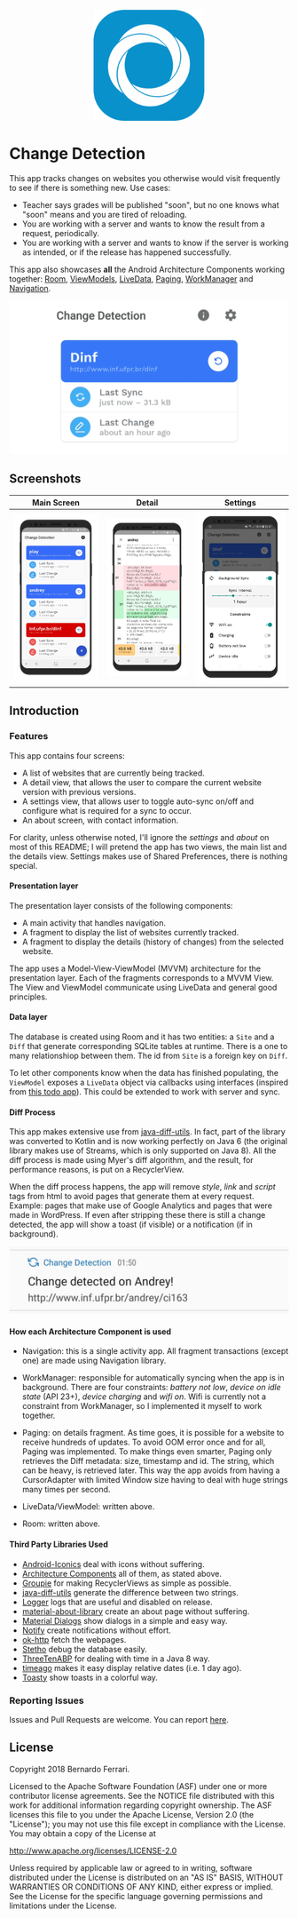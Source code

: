 <p align="center"><img src="logo/1024px.png" alt="ChangeDetection" height="200px"></p>

Change Detection
===================================

This app tracks changes on websites you otherwise would visit frequently to see if there is something new.
Use cases:
* Teacher says grades will be published "soon", but no one knows what "soon" means and you are tired of reloading.
* You are working with a server and wants to know the result from a request, periodically.
* You are working with a server and wants to know if the server is working as intended, or if the release has happened successfully.

This app also showcases **all** the Android Architecture Components working together: [Room](https://developer.android.com/topic/libraries/architecture/room.html), [ViewModels](https://developer.android.com/reference/android/arch/lifecycle/ViewModel.html), [LiveData](https://developer.android.com/reference/android/arch/lifecycle/LiveData.html), [Paging](https://developer.android.com/topic/libraries/architecture/paging/), [WorkManager](https://developer.android.com/topic/libraries/architecture/workmanager) and [Navigation](https://developer.android.com/topic/libraries/architecture/navigation/). 

 ![GIF](/.github/assets/card_gif.gif?raw=true)

## Screenshots

| Main Screen | Detail | Settings |
|:-:|:-:|:-:|
| ![First](/.github/assets/main_screen.jpg?raw=true) | ![Sec](/.github/assets/diff_view.jpg?raw=true) | ![Third](/.github/assets/settings.jpg?raw=true) |

Introduction
------------

### Features

This app contains four screens: 
* A list of websites that are currently being tracked.
* A detail view, that allows the user to compare the current website version with previous versions.
* A settings view, that allows user to toggle auto-sync on/off and configure what is required for a sync to occur.
* An about screen, with contact information.

For clarity, unless otherwise noted, I'll ignore the *settings* and *about* on most of this README; I will pretend the app has two views, the main list and the details view.
Settings makes use of Shared Preferences, there is nothing special.

#### Presentation layer

The presentation layer consists of the following components:
* A main activity that handles navigation.
* A fragment to display the list of websites currently tracked.
* A fragment to display the details (history of changes) from the selected website.

The app uses a Model-View-ViewModel (MVVM) architecture for the presentation layer. Each of the fragments corresponds to a MVVM View.
The View and ViewModel communicate using LiveData and general good principles.

#### Data layer

The database is created using Room and it has two entities: a `Site` and a `Diff` that generate corresponding SQLite tables at runtime.
There is a one to many relationshiop between them. The id from `Site` is a foreign key on `Diff`.

To let other components know when the data has finished populating, the `ViewModel` exposes a `LiveData` object via callbacks using interfaces (inspired from [this todo app](https://github.com/googlesamples/android-architecture/tree/dev-todo-mvvm-live)).
This could be extended to work with server and sync.

#### Diff Process

This app makes extensive use from [java-diff-utils](https://github.com/wumpz/java-diff-utils).
In fact, part of the library was converted to Kotlin and is now working perfectly on Java 6 (the original library makes use of Streams, which is only supported on Java 8).
All the diff process is made using Myer's diff algorithm, and the result, for performance reasons, is put on a RecyclerView.

When the diff process happens, the app will remove *style*, *link* and *script* tags from html to avoid pages that generate them at every request.
Example: pages that make use of Google Analytics and pages that were made in WordPress.
If even after stripping these there is still a change detected, the app will show a toast (if visible) or a notification (if in background).

![notification](/.github/assets/notification.jpg?raw=true)

#### How each Architecture Component is used
* Navigation: this is a single activity app. All fragment transactions (except one) are made using Navigation library.

* WorkManager: responsible for automatically syncing when the app is in background.
There are four constraints: *battery not low*, *device on idle state* (API 23+), *device charging* and *wifi on*.
Wifi is currently not a constraint from WorkManager, so I implemented it myself to work together.

* Paging: on details fragment. As time goes, it is possible for a website to receive hundreds of updates.
To avoid OOM error once and for all, Paging was implemented. To make things even smarter, Paging only retrieves the Diff metadata: size, timestamp and id. The string, which can be heavy, is retrieved later. This way the app avoids from having a CursorAdapter with limited Window size having to deal with huge strings many times per second.

* LiveData/ViewModel: written above.
* Room: written above.

#### Third Party Libraries Used

  * [Android-Iconics][1] deal with icons without suffering.
  * [Architecture Components][2] all of them, as stated above.
  * [Groupie][3] for making RecyclerViews as simple as possible.
  * [java-diff-utils][4] generate the difference between two strings.
  * [Logger][5] logs that are useful and disabled on release.
  * [material-about-library][6] create an about page without suffering.
  * [Material Dialogs][7] show dialogs in a simple and easy way.
  * [Notify][8] create notifications without effort.
  * [ok-http][9] fetch the webpages.
  * [Stetho][10] debug the database easily.
  * [ThreeTenABP][11] for dealing with time in a Java 8 way.
  * [timeago][12] makes it easy display relative dates (i.e. 1 day ago).
  * [Toasty][13] show toasts in a colorful way.

[1]: https://github.com/mikepenz/Android-Iconics
[2]: https://developer.android.com/topic/libraries/architecture/
[3]: https://github.com/lisawray/groupie
[4]: https://github.com/wumpz/java-diff-utils
[5]: https://github.com/orhanobut/logger
[6]: https://github.com/daniel-stoneuk/material-about-library
[7]: https://github.com/afollestad/material-dialogs
[8]: https://github.com/Karn/notify
[9]: https://github.com/square/okhttp
[10]: http://facebook.github.io/stetho/
[11]: https://github.com/JakeWharton/ThreeTenABP
[12]: https://github.com/marlonlom/timeago
[13]: https://github.com/GrenderG/Toasty


### Reporting Issues

Issues and Pull Requests are welcome.
You can report [here](https://github.com/bernaferrari/ChangeDetection/issues).

License
-------

Copyright 2018 Bernardo Ferrari.

Licensed to the Apache Software Foundation (ASF) under one or more contributor
license agreements.  See the NOTICE file distributed with this work for
additional information regarding copyright ownership.  The ASF licenses this
file to you under the Apache License, Version 2.0 (the "License"); you may not
use this file except in compliance with the License.  You may obtain a copy of
the License at

http://www.apache.org/licenses/LICENSE-2.0

Unless required by applicable law or agreed to in writing, software
distributed under the License is distributed on an "AS IS" BASIS, WITHOUT
WARRANTIES OR CONDITIONS OF ANY KIND, either express or implied.  See the
License for the specific language governing permissions and limitations under
the License.
